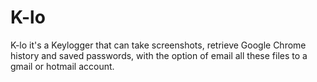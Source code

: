 # K-lo
K-lo it's a Keylogger that can take screenshots, retrieve Google Chrome history and saved passwords, with the option of email all these files to a gmail or hotmail account.  
